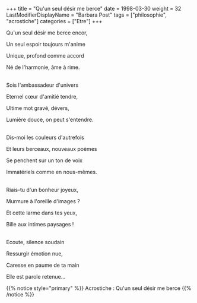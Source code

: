 +++
title = "Qu'un seul désir me berce"
date = 1998-03-30
weight = 32
LastModifierDisplayName = "Barbara Post"
tags = ["philosophie", "acrostiche"]
categories = ["Etre"]
+++

Qu'un seul désir me berce encor,

Un seul espoir toujours m'anime

Unique, profond comme accord

Né de l'harmonie, âme à rime.

 \
Sois l'ambassadeur d'univers

Eternel cœur d'amitié tendre,

Ultime mot gravé, dévers,

Lumière douce, on peut s'entendre.

 \
Dis-moi les couleurs d'autrefois

Et leurs berceaux, nouveaux poèmes

Se penchent sur un ton de voix

Immatériels comme en nous-mêmes.

 \
Riais-tu d'un bonheur joyeux,

Murmure à l'oreille d'images ?

Et cette larme dans tes yeux,

Bille aux intimes paysages !

 \
Ecoute, silence soudain

Ressurgir émotion nue,

Caresse en paume de ta main

Elle est parole retenue...

{{% notice style="primary" %}}
Acrostiche : Qu'un seul désir me berce
{{% /notice %}}
